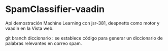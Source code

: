 # SpamClassifier-vaadin
Api demostración Machine Learning con jsr-381, deepnetts como motor y vaadin en la Vista web.

git branch diccionario : se establece código para generar un diccionario de palabras relevantes en correo spam.
